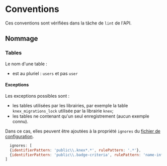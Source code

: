 # Conventions

Ces conventions sont vérifiées dans la tâche de `lint` de l'API.

## Nommage

### Tables

Le nom d'une table :

- est au pluriel : `users` et pas `user`

#### Exceptions

Les exceptions possibles sont :

- les tables utilisées par les librairies, par exemple la table `knex_migrations_lock` utilisée par la librairie `knex`;
- les tables ne contenant qu'un seul enregistrement (aucun exemple connu).

Dans ce cas, elles peuvent être ajoutées à la propriété `ignores`
du [fichier de configuration](../api/tests/acceptance/database/configuration.js).

```javascript
  ignores: [
  {identifierPattern: 'public\\.knex*.*', rulePattern: '.*'},
  {identifierPattern: 'public\\.badge-criteria', rulePattern: 'name-inflection'},
]
```
